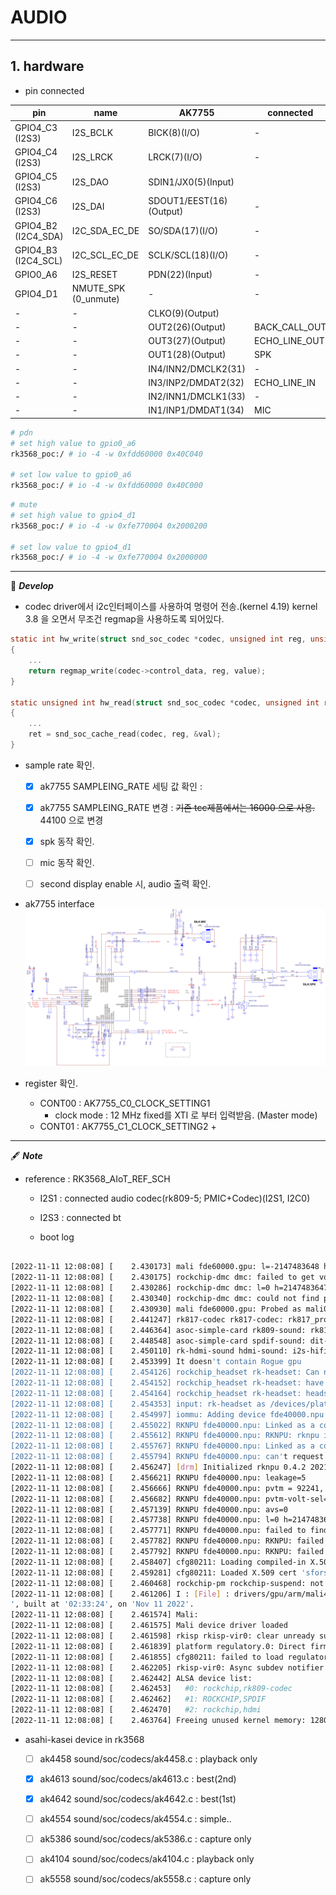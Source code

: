 # AUDIO

-----
## 1. hardware

 * pin connected


| **pin**             	| **name**             	| **AK7755**              	| **connected** 	|
|---------------------	|----------------------	|-------------------------	|---------------	|
| GPIO4_C3 (I2S3)     	| I2S_BCLK             	| BICK(8)(I/O)            	| -             	|
| GPIO4_C4 (I2S3)     	| I2S_LRCK             	| LRCK(7)(I/O)            	| -             	|
| GPIO4_C5 (I2S3)     	| I2S_DAO              	| SDIN1/JX0(5)(Input)     	|               	|
| GPIO4_C6 (I2S3)     	| I2S_DAI              	| SDOUT1/EEST(16)(Output) 	| -             	|
| GPIO4_B2 (I2C4_SDA) 	| I2C_SDA_EC_DE        	| SO/SDA(17)(I/O)         	| -             	|
| GPIO4_B3 (I2C4_SCL) 	| I2C_SCL_EC_DE        	| SCLK/SCL(18)(I/O)       	| -             	|
| GPIO0_A6            	| I2S_RESET            	| PDN(22)(Input)          	| -             	|
| GPIO4_D1            	| NMUTE_SPK (0_unmute) 	| -                       	| -             	|
| -                   	| -                    	| CLKO(9)(Output)         	|               	|
| -                   	| -                    	| OUT2(26)(Output)        	| BACK_CALL_OUT 	|
| -                   	| -                    	| OUT3(27)(Output)        	| ECHO_LINE_OUT 	|
| -                   	| -                    	| OUT1(28)(Output)        	| SPK           	|
| -                   	| -                    	| IN4/INN2/DMCLK2(31)     	| -             	|
| -                   	| -                    	| IN3/INP2/DMDAT2(32)     	| ECHO_LINE_IN  	|
| -                   	| -                    	| IN2/INN1/DMCLK1(33)     	| -             	|
| -                   	| -                    	| IN1/INP1/DMDAT1(34)     	| MIC           	|


```bash
# pdn
# set high value to gpio0_a6
rk3568_poc:/ # io -4 -w 0xfdd60000 0x40C040

# set low value to gpio0_a6
rk3568_poc:/ # io -4 -w 0xfdd60000 0x40C000
```

```bash
# mute
# set high value to gpio4_d1
rk3568_poc:/ # io -4 -w 0xfe770004 0x2000200

# set low value to gpio4_d1
rk3568_poc:/ # io -4 -w 0xfe770004 0x2000000
```



-----

🗿 ***Develop***

 * codec driver에서 i2c인터페이스를 사용하여 명령어 전송.(kernel 4.19)
 kernel 3.8 을 오면서 무조건 regmap을 사용하도록 되어있다. 

```c
static int hw_write(struct snd_soc_codec *codec, unsigned int reg, unsigned int value)
{
	...
	return regmap_write(codec->control_data, reg, value);
}

static unsigned int hw_read(struct snd_soc_codec *codec, unsigned int reg)
{
	...
	ret = snd_soc_cache_read(codec, reg, &val);
}
```

 * sample rate 확인.
   - [x] ak7755 SAMPLEING_RATE 세팅 값 확인 :
   - [x] ak7755 SAMPLEING_RATE 변경 : ~~기존 tcc제품에서는 16000 으로 사용.~~ 44100 으로 변경
   - [x] spk 동작 확인.
   - [ ] mic 동작 확인.
   - [ ] second display enable 시, audio 출력 확인.


 * ak7755 interface
	![](./images/AUDIO_01.png)



 * register 확인.
   - CONT00 : AK7755_C0_CLOCK_SETTING1
     + clock mode : 12 MHz fixed를 XTI 로 부터 입력받음. (Master mode) 
   - CONT01 : AK7755_C1_CLOCK_SETTING2
     + 


-----


🖋 ***Note***

 * reference : RK3568_AIoT_REF_SCH
   - I2S1 : connected audio codec(rk809-5; PMIC+Codec)(I2S1, I2C0)
   - I2S3 : connected bt

   - boot log
```bash

[2022-11-11 12:08:08] [    2.430173] mali fde60000.gpu: l=-2147483648 h=2147483647 hyst=0 l_limit=0 h_limit=0 h_table=0
[2022-11-11 12:08:08] [    2.430175] rockchip-dmc dmc: failed to get vop pn to msch rl
[2022-11-11 12:08:08] [    2.430286] rockchip-dmc dmc: l=0 h=2147483647 hyst=5000 l_limit=0 h_limit=0 h_table=0
[2022-11-11 12:08:08] [    2.430340] rockchip-dmc dmc: could not find power_model node
[2022-11-11 12:08:08] [    2.430930] mali fde60000.gpu: Probed as mali0
[2022-11-11 12:08:08] [    2.441247] rk817-codec rk817-codec: rk817_probe: chip_name:0x80, chip_ver:0x94
[2022-11-11 12:08:08] [    2.446364] asoc-simple-card rk809-sound: rk817-hifi <-> fe410000.i2s mapping ok
[2022-11-11 12:08:08] [    2.448548] asoc-simple-card spdif-sound: dit-hifi <-> fe460000.spdif mapping ok
[2022-11-11 12:08:08] [    2.450110] rk-hdmi-sound hdmi-sound: i2s-hifi <-> fe400000.i2s mapping ok
[2022-11-11 12:08:08] [    2.453399] It doesn't contain Rogue gpu
[2022-11-11 12:08:08] [    2.454126] rockchip_headset rk-headset: Can not read property hook_gpio
[2022-11-11 12:08:08] [    2.454152] rockchip_headset rk-headset: have not set adc chan
[2022-11-11 12:08:08] [    2.454164] rockchip_headset rk-headset: headset have no hook mode
[2022-11-11 12:08:08] [    2.454353] input: rk-headset as /devices/platform/rk-headset/input/input5
[2022-11-11 12:08:08] [    2.454997] iommu: Adding device fde40000.npu to group 0
[2022-11-11 12:08:08] [    2.455022] RKNPU fde40000.npu: Linked as a consumer to fde4b000.iommu
[2022-11-11 12:08:08] [    2.455612] RKNPU fde40000.npu: RKNPU: rknpu iommu is enabled, using iommu mode
[2022-11-11 12:08:08] [    2.455767] RKNPU fde40000.npu: Linked as a consumer to regulator.20
[2022-11-11 12:08:08] [    2.455794] RKNPU fde40000.npu: can't request region for resource [mem 0xfde40000-0xfde4ffff]
[2022-11-11 12:08:08] [    2.456247] [drm] Initialized rknpu 0.4.2 20210701 for fde40000.npu on minor 1
[2022-11-11 12:08:08] [    2.456621] RKNPU fde40000.npu: leakage=5
[2022-11-11 12:08:08] [    2.456666] RKNPU fde40000.npu: pvtm = 92241, form pvtm_value
[2022-11-11 12:08:08] [    2.456682] RKNPU fde40000.npu: pvtm-volt-sel=2
[2022-11-11 12:08:08] [    2.457139] RKNPU fde40000.npu: avs=0
[2022-11-11 12:08:08] [    2.457738] RKNPU fde40000.npu: l=0 h=2147483647 hyst=5000 l_limit=0 h_limit=0 h_table=0
[2022-11-11 12:08:08] [    2.457771] RKNPU fde40000.npu: failed to find power_model node
[2022-11-11 12:08:08] [    2.457782] RKNPU fde40000.npu: RKNPU: failed to initialize power model
[2022-11-11 12:08:08] [    2.457792] RKNPU fde40000.npu: RKNPU: failed to get dynamic-coefficient
[2022-11-11 12:08:08] [    2.458407] cfg80211: Loading compiled-in X.509 certificates for regulatory database
[2022-11-11 12:08:08] [    2.459281] cfg80211: Loaded X.509 cert 'sforshee: 00b28ddf47aef9cea7'
[2022-11-11 12:08:08] [    2.460468] rockchip-pm rockchip-suspend: not set pwm-regulator-config
[2022-11-11 12:08:08] [    2.461206] I : [File] : drivers/gpu/arm/mali400/mali/linux/mali_kernel_linux.c; [Line] : 417; [Func] : mali_module_init(); svn_rev_string_from_arm of this mali_ko is '', rk_ko_ver is '5
', built at '02:33:24', on 'Nov 11 2022'.
[2022-11-11 12:08:08] [    2.461574] Mali:
[2022-11-11 12:08:08] [    2.461575] Mali device driver loaded
[2022-11-11 12:08:08] [    2.461598] rkisp rkisp-vir0: clear unready subdev num: 2
[2022-11-11 12:08:08] [    2.461839] platform regulatory.0: Direct firmware load for regulatory.db failed with error -2
[2022-11-11 12:08:08] [    2.461855] cfg80211: failed to load regulatory.db
[2022-11-11 12:08:08] [    2.462205] rkisp-vir0: Async subdev notifier completed
[2022-11-11 12:08:08] [    2.462442] ALSA device list:
[2022-11-11 12:08:08] [    2.462453]   #0: rockchip,rk809-codec
[2022-11-11 12:08:08] [    2.462462]   #1: ROCKCHIP,SPDIF
[2022-11-11 12:08:08] [    2.462470]   #2: rockchip,hdmi
[2022-11-11 12:08:08] [    2.463764] Freeing unused kernel memory: 1280K

```

 * asahi-kasei device in rk3568
   - [ ] ak4458  sound/soc/codecs/ak4458.c : playback only
   - [x] ak4613  sound/soc/codecs/ak4613.c : best(2nd)
   - [x] ak4642  sound/soc/codecs/ak4642.c : best(1st)
   - [ ] ak4554  sound/soc/codecs/ak4554.c : simple..
   - [ ] ak5386  sound/soc/codecs/ak5386.c : capture only
   - [ ] ak4104  sound/soc/codecs/ak4104.c : playback only 
   - [ ] ak5558  sound/soc/codecs/ak5558.c : capture only

